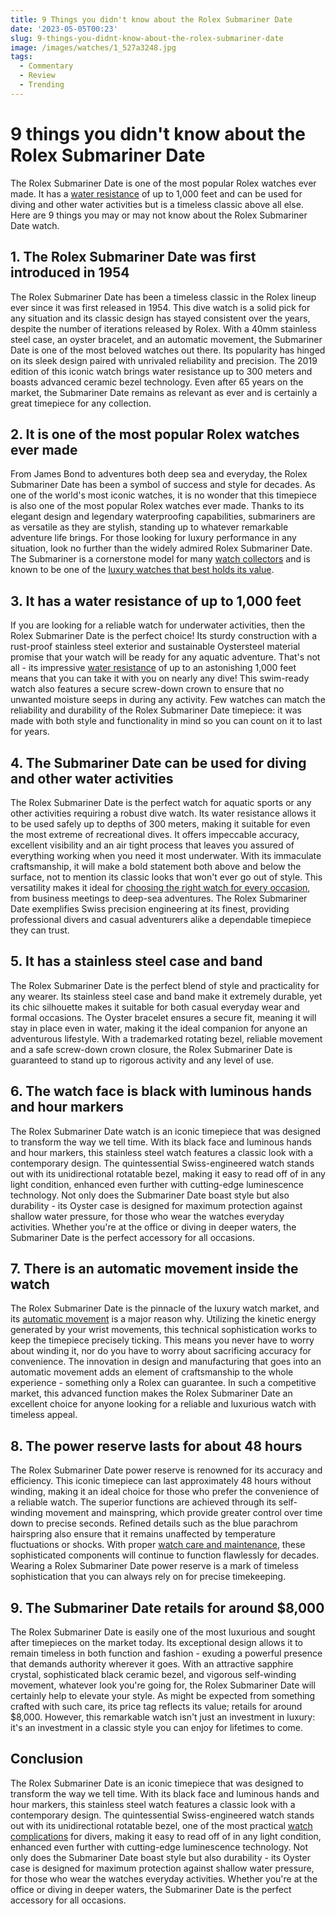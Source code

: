 ```yaml
---
title: 9 Things you didn't know about the Rolex Submariner Date
date: '2023-05-05T00:23'
slug: 9-things-you-didnt-know-about-the-rolex-submariner-date
image: /images/watches/1_527a3248.jpg
tags:
  - Commentary
  - Review
  - Trending
---
```


# 9 things you didn't know about the Rolex Submariner Date

The Rolex Submariner Date is one of the most popular Rolex watches ever made. It has a [water resistance](/watch-water-resistance-explained-from-splash-proof-to-deep-diving) of up to 1,000 feet and can be used for diving and other water activities but is a timeless classic above all else. Here are 9 things you may or may not know about the Rolex Submariner Date watch.

## 1. The Rolex Submariner Date was first introduced in 1954

The Rolex Submariner Date has been a timeless classic in the Rolex lineup ever since it was first released in 1954. This dive watch is a solid pick for any situation and its classic design has stayed consistent over the years, despite the number of iterations released by Rolex. With a 40mm stainless steel case, an oyster bracelet, and an automatic movement, the Submariner Date is one of the most beloved watches out there. Its popularity has hinged on its sleek design paired with unrivaled reliability and precision. The 2019 edition of this iconic watch brings water resistance up to 300 meters and boasts advanced ceramic bezel technology. Even after 65 years on the market, the Submariner Date remains as relevant as ever and is certainly a great timepiece for any collection.

## 2. It is one of the most popular Rolex watches ever made

From James Bond to adventures both deep sea and everyday, the Rolex Submariner Date has been a symbol of success and style for decades. As one of the world's most iconic watches, it is no wonder that this timepiece is also one of the most popular Rolex watches ever made. Thanks to its elegant design and legendary waterproofing capabilities, submariners are as versatile as they are stylish, standing up to whatever remarkable adventure life brings. For those looking for luxury performance in any situation, look no further than the widely admired Rolex Submariner Date. The Submariner is a cornerstone model for many [watch collectors](/beginners-guide-to-watch-collecting-where-to-start) and is known to be one of the [luxury watches that best holds its value](/investing-in-luxury-watches-brands-that-hold-their-value).

## 3. It has a water resistance of up to 1,000 feet

If you are looking for a reliable watch for underwater activities, then the Rolex Submariner Date is the perfect choice! Its sturdy construction with a rust-proof stainless steel exterior and sustainable Oystersteel material promise that your watch will be ready for any aquatic adventure. That's not all - its impressive [water resistance](/watch-water-resistance-explained-from-splash-proof-to-deep-diving) of up to an astonishing 1,000 feet means that you can take it with you on nearly any dive! This swim-ready watch also features a secure screw-down crown to ensure that no unwanted moisture seeps in during any activity. Few watches can match the reliability and durability of the Rolex Submariner Date timepiece: it was made with both style and functionality in mind so you can count on it to last for years.

## 4. The Submariner Date can be used for diving and other water activities

The Rolex Submariner Date is the perfect watch for aquatic sports or any other activities requiring a robust dive watch. Its water resistance allows it to be used safely up to depths of 300 meters, making it suitable for even the most extreme of recreational dives. It offers impeccable accuracy, excellent visibility and an air tight process that leaves you assured of everything working when you need it most underwater. With its immaculate craftsmanship, it will make a bold statement both above and below the surface, not to mention its classic looks that won't ever go out of style. This versatility makes it ideal for [choosing the right watch for every occasion](/choosing-the-right-watch-for-every-occasion), from business meetings to deep-sea adventures. The Rolex Submariner Date exemplifies Swiss precision engineering at its finest, providing professional divers and casual adventurers alike a dependable timepiece they can trust.

## 5. It has a stainless steel case and band

The Rolex Submariner Date is the perfect blend of style and practicality for any wearer. Its stainless steel case and band make it extremely durable, yet its chic silhouette makes it suitable for both casual everyday wear and formal occasions. The Oyster bracelet ensures a secure fit, meaning it will stay in place even in water, making it the ideal companion for anyone an adventurous lifestyle. With a trademarked rotating bezel, reliable movement and a safe screw-down crown closure, the Rolex Submariner Date is guaranteed to stand up to rigorous activity and any level of use.

## 6. The watch face is black with luminous hands and hour markers

The Rolex Submariner Date watch is an iconic timepiece that was designed to transform the way we tell time. With its black face and luminous hands and hour markers, this stainless steel watch features a classic look with a contemporary design. The quintessential Swiss-engineered watch stands out with its unidirectional rotatable bezel, making it easy to read off of in any light condition, enhanced even further with cutting-edge luminescence technology. Not only does the Submariner Date boast style but also durability - its Oyster case is designed for maximum protection against shallow water pressure, for those who wear the watches everyday activities. Whether you're at the office or diving in deeper waters, the Submariner Date is the perfect accessory for all occasions.

## 7. There is an automatic movement inside the watch

The Rolex Submariner Date is the pinnacle of the luxury watch market, and its [automatic movement](/understanding-watch-movements-automatic-vs-quartz-vs-manual) is a major reason why. Utilizing the kinetic energy generated by your wrist movements, this technical sophistication works to keep the timepiece precisely ticking. This means you never have to worry about winding it, nor do you have to worry about sacrificing accuracy for convenience. The innovation in design and manufacturing that goes into an automatic movement adds an element of craftsmanship to the whole experience - something only a Rolex can guarantee. In such a competitive market, this advanced function makes the Rolex Submariner Date an excellent choice for anyone looking for a reliable and luxurious watch with timeless appeal.

## 8. The power reserve lasts for about 48 hours

The Rolex Submariner Date power reserve is renowned for its accuracy and efficiency. This iconic timepiece can last approximately 48 hours without winding, making it an ideal choice for those who prefer the convenience of a reliable watch. The superior functions are achieved through its self-winding movement and mainspring, which provide greater control over time down to precise seconds. Refined details such as the blue parachrom hairspring also ensure that it remains unaffected by temperature fluctuations or shocks. With proper [watch care and maintenance](/essential-watch-care-and-maintenance-tips-for-longevity), these sophisticated components will continue to function flawlessly for decades. Wearing a Rolex Submariner Date power reserve is a mark of timeless sophistication that you can always rely on for precise timekeeping.

## 9. The Submariner Date retails for around $8,000

The Rolex Submariner Date is easily one of the most luxurious and sought after timepieces on the market today. Its exceptional design allows it to remain timeless in both function and fashion - exuding a powerful presence that demands authority wherever it goes. With an attractive sapphire crystal, sophisticated black ceramic bezel, and vigorous self-winding movement, whatever look you're going for, the Rolex Submariner Date will certainly help to elevate your style. As might be expected from something crafted with such care, its price tag reflects its value; retails for around $8,000. However, this remarkable watch isn't just an investment in luxury: it's an investment in a classic style you can enjoy for lifetimes to come.

## Conclusion

The Rolex Submariner Date is an iconic timepiece that was designed to transform the way we tell time. With its black face and luminous hands and hour markers, this stainless steel watch features a classic look with a contemporary design. The quintessential Swiss-engineered watch stands out with its unidirectional rotatable bezel, one of the most practical [watch complications](/the-art-of-watch-complications-from-chronographs-to-tourbillons) for divers, making it easy to read off of in any light condition, enhanced even further with cutting-edge luminescence technology. Not only does the Submariner Date boast style but also durability - its Oyster case is designed for maximum protection against shallow water pressure, for those who wear the watches everyday activities. Whether you're at the office or diving in deeper waters, the Submariner Date is the perfect accessory for all occasions.
